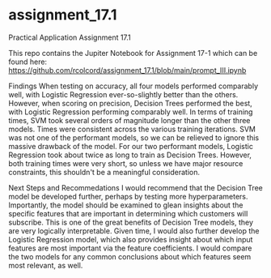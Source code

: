# assignment_17.1

Practical Application Assignment 17.1

This repo contains the Jupiter Notebook for Assignment 17-1 which can be found here: https://github.com/rcolcord/assignment_17.1/blob/main/prompt_III.ipynb

Findings
When testing on accuracy, all four models performed comparably well, with Logistic Regression ever-so-slightly better than the others. However, when scoring on precision, Decision Trees performed the best, with Logistic Regression performing comparably well.
In terms of training times, SVM took several orders of magnitude longer than the other three models. Times were consistent across the various training iterations. SVM was not one of the performant models, so we can be relieved to ignore this massive drawback of the model. For our two performant models, Logistic Regression took about twice as long to train as Decision Trees. However, both training times were very short, so unless we have major resource constraints, this shouldn't be a meaningful consideration.

Next Steps and Recommedations
I would recommend that the Decision Tree model be developed further, perhaps by testing more hyperparameters. Importantly, the model should be examined to glean insights about the specific features that are important in determining which customers will subscribe. This is one of the great benefits of Decision Tree models, they are very logically interpretable. Given time, I would also further develop the Logistic Regression model, which also provides insight about which input features are most important via the feature coefficients. I would compare the two models for any common conclusions about which features seem most relevant, as well.
